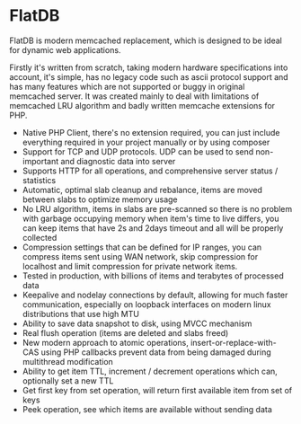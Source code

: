 # FlatDB


FlatDB is modern memcached replacement, which is designed to be ideal for dynamic web applications.

Firstly it's written from scratch, taking modern hardware specifications into account, it's simple, has no legacy code such as ascii protocol support and has many features which are not supported or buggy in original memcached server.
It was created mainly to deal with limitations of memcached LRU algorithm and badly written memcache extensions for PHP.

- Native PHP Client, there's no extension required, you can just include everything required in your project manually or by using composer
- Support for TCP and UDP protocols. UDP can be used to send non-important and diagnostic data into server
- Supports HTTP for all operations, and comprehensive server status / statistics
- Automatic, optimal slab cleanup and rebalance, items are moved between slabs to optimize memory usage
- No LRU algorithm, items in slabs are pre-scanned so there is no problem with garbage occupying memory when item's time to live differs, you can keep items that have 2s and 2days timeout and all will be properly collected
- Compression settings that can be defined for IP ranges, you can compress items sent using WAN network, skip compression for localhost and limit compression for private network items.
- Tested in production, with billions of items and terabytes of processed data
- Keepalive and nodelay connections by default, allowing for much faster communication, especially on loopback interfaces on modern linux distributions that use high MTU
- Ability to save data snapshot to disk, using MVCC mechanism
- Real flush operation (items are deleted and slabs freed)
- New modern approach to atomic operations, insert-or-replace-with-CAS using PHP callbacks prevent data from being damaged during multithread modification
- Ability to get item TTL, increment / decrement operations which can, optionally set a new TTL
- Get first key from set operation, will return first available item from set of keys
- Peek operation, see which items are available without sending data
